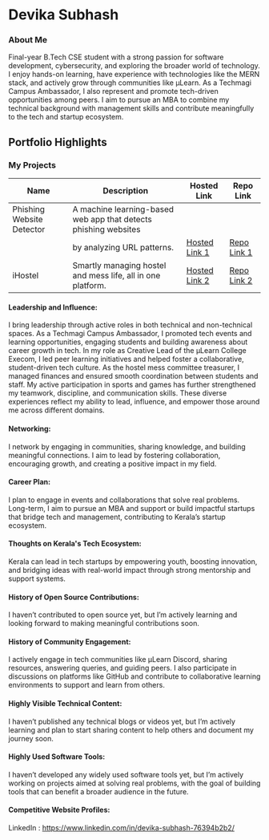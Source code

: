 # Devika Subhash


### About Me
Final-year B.Tech CSE student with a strong passion for software development, cybersecurity, and exploring
the broader world of technology. I enjoy hands-on learning, have experience with technologies like the MERN stack,
and actively grow through communities like μLearn. As a Techmagi Campus Ambassador, I also represent and promote
tech-driven opportunities among peers. I aim to pursue an MBA to combine my technical background with management skills
and contribute meaningfully to the tech and startup ecosystem.


## Portfolio Highlights

### My Projects

| Name                      | Description                                                               | Hosted Link                              | Repo Link                                                       |
|---------------------------|---------------------------------------------------------------------------|------------------------------------------|-----------------------------------------------------------------|
| Phishing Website Detector | A machine learning-based web app that detects phishing websites           |                                          |                                                                 |
|                           |by analyzing URL patterns.                                                 | [Hosted Link 1](https://example.com)     | [Repo Link 1](https://github.com/username/project1)             |
| iHostel                   | Smartly managing hostel and mess life, all in one platform.               | [Hosted Link 2](https://example.com)     | [Repo Link 2](https://github.com/username/project2)             |

#### Leadership and Influence:

I bring leadership through active roles in both technical and non-technical spaces.
As a Techmagi Campus Ambassador, I promoted tech events and learning opportunities, engaging students and building awareness about career growth in tech.
In my role as Creative Lead of the μLearn College Execom, I led peer learning initiatives and helped foster a collaborative, student-driven tech culture.
As the hostel mess committee treasurer, I managed finances and ensured smooth coordination between students and staff.
My active participation in sports and games has further strengthened my teamwork, discipline, and communication skills.
These diverse experiences reflect my ability to lead, influence, and empower those around me across different domains.

#### Networking:

I network by engaging in communities, sharing knowledge, and building meaningful connections.
I aim to lead by fostering collaboration, encouraging growth, and creating a positive impact in my field.

#### Career Plan:

I plan to engage in events and collaborations that solve real problems. Long-term, I aim 
to pursue an MBA and support or build impactful startups that bridge tech and management, contributing to
Kerala’s startup ecosystem.

#### Thoughts on Kerala's Tech Ecosystem:

Kerala can lead in tech startups by empowering youth, boosting innovation, and bridging
ideas with real-world impact through strong mentorship and support systems.

#### History of Open Source Contributions:

I haven’t contributed to open source yet, but I’m actively learning and looking forward
to making meaningful contributions soon.

#### History of Community Engagement:

I actively engage in tech communities like μLearn Discord, sharing resources, answering queries,
and guiding peers. I also participate in discussions on platforms like GitHub and contribute to
collaborative learning environments to support and learn from others.


#### Highly Visible Technical Content:

I haven’t published any technical blogs or videos yet, but I’m actively learning and plan to
start sharing content to help others and document my journey soon.

#### Highly Used Software Tools:

I haven’t developed any widely used software tools yet, but I’m actively working on projects aimed at solving real 
problems, with the goal of building tools that can benefit a broader audience in the future.

#### Competitive Website Profiles:
LinkedIn : https://www.linkedin.com/in/devika-subhash-76394b2b2/





